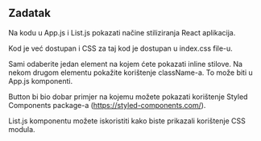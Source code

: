 ## Zadatak

Na kodu u App.js i List.js pokazati načine stiliziranja React aplikacija.

Kod je već dostupan i CSS za taj kod je dostupan u index.css file-u.

Sami odaberite jedan element na kojem ćete pokazati inline stilove. Na nekom drugom elementu pokažite korištenje className-a. To može biti u App.js komponenti.

Button bi bio dobar primjer na kojemu možete pokazati korištenje Styled Components package-a (https://styled-components.com/).

List.js komponentu možete iskoristiti kako biste prikazali korištenje CSS modula.

